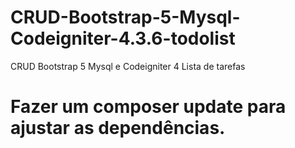 # CRUD-Bootstrap-5-Mysql-Codeigniter-4.3.6-todolist
CRUD Bootstrap 5 Mysql e Codeigniter 4 Lista de tarefas
# Fazer um composer update para ajustar as dependências.
